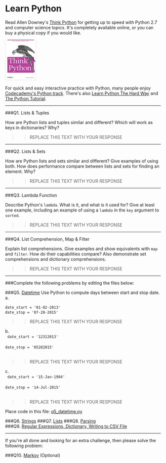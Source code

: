 # Learn Python

Read Allen Downey's [Think Python](http://www.greenteapress.com/thinkpython/) for getting up to speed with Python 2.7 and computer science topics. It's completely available online, or you can buy a physical copy if you would like.

<a href="http://www.greenteapress.com/thinkpython/"><img src="img/think_python.png" style="width: 100px;" target="_blank"></a>

For quick and easy interactive practice with Python, many people enjoy [Codecademy's Python track](http://www.codecademy.com/en/tracks/python). There's also [Learn Python The Hard Way](http://learnpythonthehardway.org/book/) and [The Python Tutorial](https://docs.python.org/2/tutorial/).

---

###Q1. Lists &amp; Tuples

How are Python lists and tuples similar and different? Which will work as keys in dictionaries? Why?

>> REPLACE THIS TEXT WITH YOUR RESPONSE

---

###Q2. Lists &amp; Sets

How are Python lists and sets similar and different? Give examples of using both. How does performance compare between lists and sets for finding an element. Why?

>> REPLACE THIS TEXT WITH YOUR RESPONSE

---

###Q3. Lambda Function

Describe Python's `lambda`. What is it, and what is it used for? Give at least one example, including an example of using a `lambda` in the `key` argument to `sorted`.

>> REPLACE THIS TEXT WITH YOUR RESPONSE

---

###Q4. List Comprehension, Map &amp; Filter

Explain list comprehensions. Give examples and show equivalents with `map` and `filter`. How do their capabilities compare? Also demonstrate set comprehensions and dictionary comprehensions.

>> REPLACE THIS TEXT WITH YOUR RESPONSE

---

###Complete the following problems by editing the files below:

###Q5. [Datetime](python/q5_datetime.py)
Use Python to compute days between start and stop date.   
a.  

```
date_start = '01-02-2013'    
date_stop = '07-28-2015'
```

>> REPLACE THIS TEXT WITH YOUR RESPONSE

b.  
<code>
date_start = '12312013'  
date_stop = '05282015'  
</code>

>> REPLACE THIS TEXT WITH YOUR RESPONSE

c.  
<code>
date_start = '15-Jan-1994'  
date_stop = '14-Jul-2015'  
</code>

>> REPLACE THIS TEXT WITH YOUR RESPONSE  

Place code in this file: [q5_datetime.py](python/q5_datetime.py)

###Q6. [Strings](python/q6_strings.py)
###Q7. [Lists](python/q7_lists.py)
###Q8. [Parsing](python/q8_parsing.py)  
###Q9. [Regular Expressions, Dictionary, Writing to CSV File](q9_python/q9_advanced.py)

--- 

If you're all done and looking for an extra challenge, then please solve the following problem:

###Q10. [Markov](python/q10_markov.py) (Optional)



